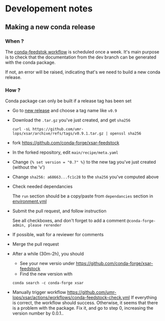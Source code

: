 # Developement notes

## Making a new conda release

### When ?

The [conda-feedstok workflow](https://github.com/umr-lops/xsar/actions/workflows/conda-feedstock-check.yml) is scheduled once a week.
It's main purpose is to check that the documentation from the dev branch can be generated with the conda package.

If not, an error will be raised, indicating that's we need to build a new conda release.


### How ?

Conda package can only be built if a release tag has been set

  * Go to [new release](https://github.com/umr-lops/xsar/releases/new) and choose a tag name like `v0.9`
  * Download the `.tar.gz` you've just created, and get `sha256`
    ```
    curl -sL https://github.com/umr-lops/xsar/archive/refs/tags/v0.9.1.tar.gz | openssl sha256
    ```
  * fork https://github.com/conda-forge/xsar-feedstock
  * In the forked repository, edit `main/recipe/meta.yaml`
  * Change `{% set version = "0.7" %}` to the new tag you've just created (without the 'v')
  * Change `sha256: a68663...fc1c28` to the `sha256` you've computed above
  * Check needed dependancies

    The `run` section should be a copy/paste from `dependancies` section in [environment.yml](https://github.com/umr-lops/xsar/blob/develop/environment.yml)
  * Submit the pull request, and follow instruction 
    
    See all checkboxes, and don't forget to add a comment `@conda-forge-admin, please rerender`
  * If possible, wait for a reviewer for comments
  * Merge the pull request
  * After a while (30m-2h), you should
    * See your new versio under https://github.com/conda-forge/xsar-feedstock
    * Find the new version with
    ```
    conda search -c conda-forge xsar
    ```
  * Manually trigger workflow https://github.com/umr-lops/xsar/actions/workflows/conda-feedstock-check.yml
    If everything is correct, the workflow should success. 
    Otherwise, it seems that there is a problem with the package. 
    Fix it, and go to step 0, increasing the version number by 0.0.1..
  
    
